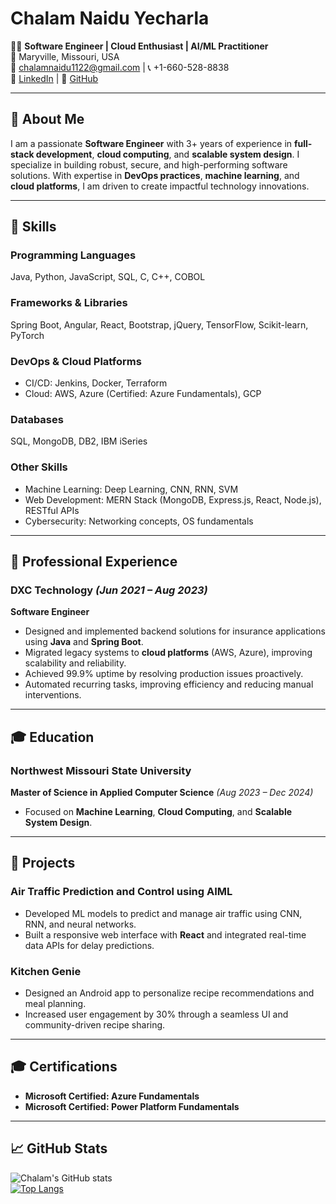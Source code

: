 # Chalam Naidu Yecharla

👨‍💻 **Software Engineer | Cloud Enthusiast | AI/ML Practitioner**  
📍 Maryville, Missouri, USA  
📧 [chalamnaidu1122@gmail.com](mailto:chalamnaidu1122@gmail.com) | 📞 +1-660-528-8838  
🔗 [LinkedIn](https://www.linkedin.com/in/chalam-naidu-yecharla-235603243/) | 🔗 [GitHub](https://github.com/CYECHARLA)  

---

## 👋 **About Me**  
I am a passionate **Software Engineer** with 3+ years of experience in **full-stack development**, **cloud computing**, and **scalable system design**. I specialize in building robust, secure, and high-performing software solutions. With expertise in **DevOps practices**, **machine learning**, and **cloud platforms**, I am driven to create impactful technology innovations.  

---

## 🔧 **Skills**  

### **Programming Languages**  
Java, Python, JavaScript, SQL, C, C++, COBOL  

### **Frameworks & Libraries**  
Spring Boot, Angular, React, Bootstrap, jQuery, TensorFlow, Scikit-learn, PyTorch  

### **DevOps & Cloud Platforms**  
- CI/CD: Jenkins, Docker, Terraform  
- Cloud: AWS, Azure (Certified: Azure Fundamentals), GCP  

### **Databases**  
SQL, MongoDB, DB2, IBM iSeries  

### **Other Skills**  
- Machine Learning: Deep Learning, CNN, RNN, SVM  
- Web Development: MERN Stack (MongoDB, Express.js, React, Node.js), RESTful APIs  
- Cybersecurity: Networking concepts, OS fundamentals  

---

## 💼 **Professional Experience**  

### **DXC Technology** *(Jun 2021 – Aug 2023)*  
**Software Engineer**  
- Designed and implemented backend solutions for insurance applications using **Java** and **Spring Boot**.  
- Migrated legacy systems to **cloud platforms** (AWS, Azure), improving scalability and reliability.  
- Achieved 99.9% uptime by resolving production issues proactively.  
- Automated recurring tasks, improving efficiency and reducing manual interventions.  

---

## 🎓 **Education**  

### **Northwest Missouri State University**  
**Master of Science in Applied Computer Science** *(Aug 2023 – Dec 2024)*  
- Focused on **Machine Learning**, **Cloud Computing**, and **Scalable System Design**.  

---

## 🚀 **Projects**  

### **Air Traffic Prediction and Control using AIML**  
- Developed ML models to predict and manage air traffic using CNN, RNN, and neural networks.  
- Built a responsive web interface with **React** and integrated real-time data APIs for delay predictions.  

### **Kitchen Genie**  
- Designed an Android app to personalize recipe recommendations and meal planning.  
- Increased user engagement by 30% through a seamless UI and community-driven recipe sharing.  

---

## 🎓 **Certifications**  
- **Microsoft Certified: Azure Fundamentals**  
- **Microsoft Certified: Power Platform Fundamentals**  

---

## 📈 **GitHub Stats**  
![Chalam's GitHub stats](https://github-readme-stats.vercel.app/api?username=CYECHARLA&show_icons=true&theme=radical)  
[![Top Langs](https://github-readme-stats.vercel.app/api/top-langs/?username=CYECHARLA&layout=compact)](https://github.com/anuraghazra/github-readme-stats)  
